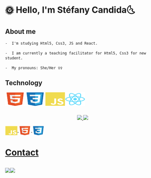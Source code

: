 #  🌞 Hello, I'm Stéfany Candida🌜


  
## About me
    
    -  I'm studying Html5, Css3, JS and React.
  
    -  I am currently a teaching facilitator for Html5, Css3 for new student.
    
    -  My pronouns: She/Her ♀♀
    
 ##  Technology
    
 <div style="display: flex" >
   <img align="center" alt="HTML" width="65" height="45"  src="https://raw.githubusercontent.com/devicons/devicon/master/icons/html5/html5-original.svg">
  <img align="center" alt="CSS" width="65" height="45"  src="https://raw.githubusercontent.com/devicons/devicon/master/icons/css3/css3-original.svg">
  <img align="center" alt="Js" width="65" height="45"   src="https://raw.githubusercontent.com/devicons/devicon/master/icons/javascript/javascript-plain.svg">
  <img align="center" alt="React" width="65" height="45"  src="https://raw.githubusercontent.com/devicons/devicon/master/icons/react/react-original.svg">
  </div>
  
  ##

<div align="center">
  <a href="https://github.com/DebsAndrade">
  <img height="150em" src="https://github-readme-stats.vercel.app/api?username=DebsAndrade&show_icons=true&theme=dracula&include_all_commits=true&count_private=true"/>
  <img height="150em" src="https://github-readme-stats.vercel.app/api/top-langs/?username=DebsAndrade&layout=compact&langs_count=7&theme=dracula"/>
</div>
<div style="display: inline_block"><br>
  <img align="center" alt="Rafa-Js" height="30" width="40" src="https://raw.githubusercontent.com/devicons/devicon/master/icons/javascript/javascript-plain.svg">
  <img align="center" alt="Rafa-HTML" height="30" width="40" src="https://raw.githubusercontent.com/devicons/devicon/master/icons/html5/html5-original.svg">
  <img align="center" alt="Rafa-CSS" height="30" width="40" src="https://raw.githubusercontent.com/devicons/devicon/master/icons/css3/css3-original.svg">
</div>
  
##
 
  
  
# Contact
  <div style="display: flex">
<p><a href = "mailto:stefany.candida@precisaser.org"><img src="https://img.shields.io/badge/-Gmail-%23333?style=for-the-badge&logo=gmail&logoColor=white" destino ="_blank"></a></p>

 <p> <a href="https://www.linkedin.com/in/st%C3%A9fany-farias/" target="_blank"><img src="https://img.shields.io/badge/-LinkedIn-%230077B5?style=for-the-badge&logo=linkedin&logoColor=white" target="_blank"></a></p>
</div>
